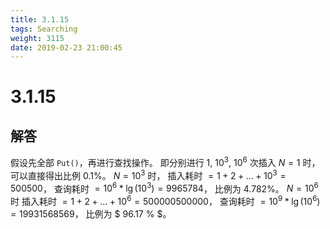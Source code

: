 ```yaml
---
title: 3.1.15
tags: Searching
weight: 3115
date: 2019-02-23 21:00:45
---
```


# 3.1.15


## 解答

假设先全部 `Put()`，再进行查找操作。
即分别进行 $1$, $10 ^ 3$, $10 ^ 6$ 次插入
$N = 1$ 时，可以直接得出比例 $0.1 \%$。
$N = 10 ^ 3$ 时，
插入耗时 $=  1 + 2 + ... + 10 ^ 3 = 500500$，
查询耗时 $= 10 ^ 6 * \lg(10 ^ 3) = 9965784$，
比例为 $4.782 \%$。
$N = 10 ^ 6$ 时
插入耗时 $= 1 + 2 + ... + 10 ^ 6 = 500000500000$，
查询耗时 $= 10 ^ 9 * \lg(10 ^ 6) = 19931568569$，
比例为 $ 96.17 \% ​$。

